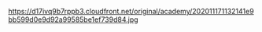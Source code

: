https://d17ivq9b7rppb3.cloudfront.net/original/academy/202011171132141e9bb599d0e9d92a99585be1ef739d84.jpg
